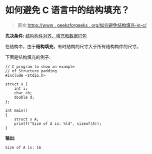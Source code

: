 # 如何避免 C 语言中的结构填充？

> 原文:[https://www . geeksforgeeks . org/如何避免结构填充-in-c/](https://www.geeksforgeeks.org/how-to-avoid-structure-padding-in-c/)

**先决条件:** [结构构件对齐、填充和数据打包](https://www.geeksforgeeks.org/structure-member-alignment-padding-and-data-packing/)

在结构中，由于**结构填充**，有时结构的尺寸大于所有结构构件的尺寸。

下面是结构填充的例子:

```
// C program to show an example
// of Structure padding
#include <stdio.h>

struct s {
    int i;
    char ch;
    double d;
};

int main()
{
    struct s A;
    printf("Size of A is: %ld", sizeof(A));
}
```

**输出:**

```
Size of A is: 16

```